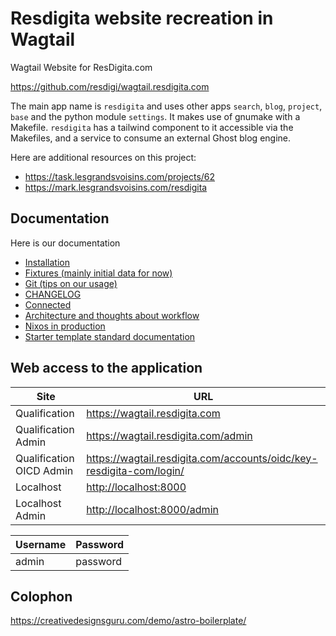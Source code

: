 # Resdigita website recreation in Wagtail

Wagtail Website for ResDigita.com

<https://github.com/resdigi/wagtail.resdigita.com>

The main app name is `resdigita` and uses other apps `search`, `blog`, `project`, `base` and the python module `settings`. It makes use of gnumake with a Makefile. `resdigita` has a tailwind component to it accessible via the Makefiles, and a service to consume an external Ghost blog engine. 

Here are additional resources on this project:

- <https://task.lesgrandsvoisins.com/projects/62>
- <https://mark.lesgrandsvoisins.com/resdigita>


## Documentation

Here is our documentation

  - [Installation](./doc/installation.md)
  - [Fixtures (mainly initial data for now)](./doc/fixtures.md)
  - [Git (tips on our usage)](./doc/git.md)
  - [CHANGELOG](./CHANGELOG.md)
  - [Connected](./doc/connected.md)
  - [Architecture and thoughts about workflow](./doc/architecture.md)
  - [Nixos in production](./doc/nixos.md)
  - [Starter template standard documentation](./doc/starter.md)

## Web access to the application

| Site | URL |
| ---  | --- |
| Qualification | <https://wagtail.resdigita.com> |
| Qualification Admin | <https://wagtail.resdigita.com/admin> |
| Qualification OICD Admin | <https://wagtail.resdigita.com/accounts/oidc/key-resdigita-com/login/> |
| Localhost | <http://localhost:8000> |
| Localhost Admin | <http://localhost:8000/admin> |

| Username | Password |
| ---  | --- |
| admin | password |

## Colophon

<https://creativedesignsguru.com/demo/astro-boilerplate/>